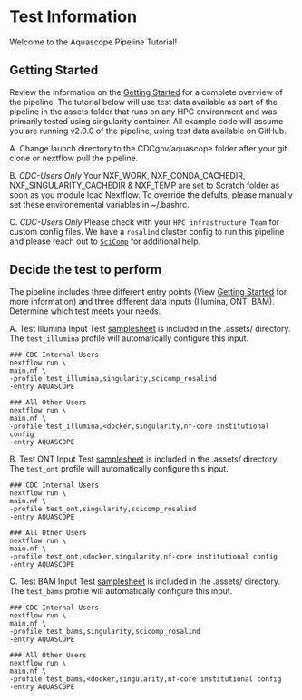 # Test Information
Welcome to the Aquascope Pipeline Tutorial!

## Getting Started
Review the information on the [Getting Started](https://cdcgov.github.io/aquascope/user-guide/getting-started/) for a complete overview of the pipeline. The tutorial below will use test data available as part of the pipeline in the assets folder that runs on any HPC environment and was primarily tested using singularity container. All example code will assume you are running v2.0.0 of the pipeline, using test data available on GitHub.

A. Change launch directory to the CDCgov/aquascope folder after your git clone or nextflow pull the pipeline.

B. *CDC-Users Only* Your NXF_WORK, NXF_CONDA_CACHEDIR, NXF_SINGULARITY_CACHEDIR & NXF_TEMP are set to Scratch folder as soon as you module load Nextflow. To override the defults, please manually set these environemental variables in ~/.bashrc.

C. *CDC-Users Only* Please check with your `HPC infrastructure Team` for custom config files. We have a `rosalind` cluster config to run this pipeline and please reach out to [`SciComp`](https://info.biotech.cdc.gov/info/helpdesk/) for additional help.


## Decide the test to perform
The pipeline includes three different entry points (View [Getting Started](https://github.com/CDCgov/aquascope/blob/feature_docs/docs/user-guide/getting-started.md) for more information) and three different data inputs (Illumina, ONT, BAM). Determine which test meets your needs.

A. Test Illumina Input 
Test [samplesheet](https://github.com/CDCgov/aquascope/blob/dev/assets/samplesheet_test_illumina.csv) is included in the .assets/ directory. The `test_illumina` profile will automatically configure this input.

```
### CDC Internal Users
nextflow run \
main.nf \
-profile test_illumina,singularity,scicomp_rosalind
-entry AQUASCOPE

### All Other Users
nextflow run \
main.nf \
-profile test_illumina,<docker,singularity,nf-core institutional config
-entry AQUASCOPE
```

B. Test ONT Input 
Test [samplesheet](https://github.com/CDCgov/aquascope/blob/dev/assets/samplesheet_test_ont.csv) is included in the .assets/ directory. The `test_ont` profile will automatically configure this input.

```
### CDC Internal Users
nextflow run \
main.nf \
-profile test_ont,singularity,scicomp_rosalind
-entry AQUASCOPE

### All Other Users
nextflow run \
main.nf \
-profile test_ont,<docker,singularity,nf-core institutional config
-entry AQUASCOPE
```

C. Test BAM Input 
Test [samplesheet](https://github.com/CDCgov/aquascope/blob/main/assets/samplesheet_test_bam.csv) is included in the .assets/ directory. The `test_bams` profile will automatically configure this input.

```
### CDC Internal Users
nextflow run \
main.nf \
-profile test_bams,singularity,scicomp_rosalind
-entry AQUASCOPE

### All Other Users
nextflow run \
main.nf \
-profile test_bams,<docker,singularity,nf-core institutional config
-entry AQUASCOPE
```
